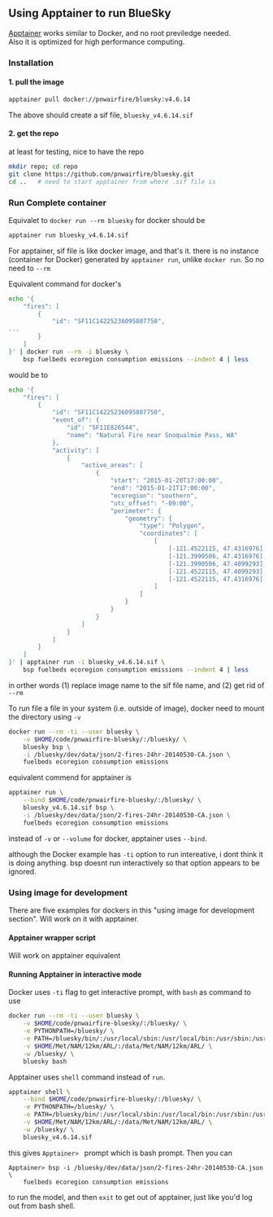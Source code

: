 ## Using Apptainer to run BlueSky

[Apptainer](https://apptainer.org/) works similar to Docker, and no root previledge needed.  
Also it is optimized for high performance computing.

### Installation

#### 1. pull the image

```bash
apptainer pull docker://pnwairfire/bluesky:v4.6.14
```

The above should create a sif file, `bluesky_v4.6.14.sif`

#### 2. get the repo

at least for testing, nice to have the repo

```bash
mkdir repo; cd repo
git clone https://github.com/pnwairfire/bluesky.git
cd ..   # need to start apptainer from where .sif file is
```

### Run Complete container


Equivalet to `docker run --rm bluesky` for docker should be

```bash
apptainer run bluesky_v4.6.14.sif
```

For apptainer, sif file is like docker image, and that's it.  there is no instance (container for Docker) generated by `apptainer run`, unlike `docker run`.  So no need to `--rm`


Equivalent command for docker's 

```bash
echo '{
    "fires": [
        {
            "id": "SF11C14225236095807750",
...
        }
    ]
}' | docker run --rm -i bluesky \
    bsp fuelbeds ecoregion consumption emissions --indent 4 | less
```

would be to 

```bash
echo '{
    "fires": [
        {
            "id": "SF11C14225236095807750",
            "event_of": {
                "id": "SF11E826544",
                "name": "Natural Fire near Snoqualmie Pass, WA"
            },
            "activity": [
                {
                    "active_areas": [
                        {
                            "start": "2015-01-20T17:00:00",
                            "end": "2015-01-21T17:00:00",
                            "ecoregion": "southern",
                            "utc_offset": "-09:00",
                            "perimeter": {
                                "geometry": {
                                    "type": "Polygon",
                                    "coordinates": [
                                        [
                                            [-121.4522115, 47.4316976],
                                            [-121.3990506, 47.4316976],
                                            [-121.3990506, 47.4099293],
                                            [-121.4522115, 47.4099293],
                                            [-121.4522115, 47.4316976]
                                        ]
                                    ]
                                }
                            }
                        }
                    ]
                }
            ]
        }
    ]
}' | apptainer run -i bluesky_v4.6.14.sif \
    bsp fuelbeds ecoregion consumption emissions --indent 4 | less
```

in orther words (1) replace image name to the sif file name, and (2) get rid of `--rm`

To run file a file in your system (i.e. outside of image), docker need to mount the directory using `-v`


```bash
docker run --rm -ti --user bluesky \
    -v $HOME/code/pnwairfire-bluesky/:/bluesky/ \
    bluesky bsp \
    -i /bluesky/dev/data/json/2-fires-24hr-20140530-CA.json \
    fuelbeds ecoregion consumption emissions
```

equivalent commend for apptainer is

```bash
apptainer run \
    --bind $HOME/code/pnwairfire-bluesky/:/bluesky/ \
    bluesky_v4.6.14.sif bsp \
    -i /bluesky/dev/data/json/2-fires-24hr-20140530-CA.json \
    fuelbeds ecoregion consumption emissions
```

instead of `-v` or `--volume` for docker, apptainer uses `--bind`. 

although the Docker example has `-ti` option to run intereative, i dont think it is doing anything.  bsp doesnt run interactively so that option appears to be ignored.

### Using image for development

There are five examples for dockers in this "using image for development section".  Will work on it with apptainer.

#### Apptainer wrapper script

Will work on apptainer equivalent

#### Running Apptainer in interactive mode

Docker uses `-ti` flag to get interactive prompt, with `bash` as command to use

```bash
docker run --rm -ti --user bluesky \
    -v $HOME/code/pnwairfire-bluesky/:/bluesky/ \
    -e PYTHONPATH=/bluesky/ \
    -e PATH=/bluesky/bin/:/usr/local/sbin:/usr/local/bin:/usr/sbin:/usr/bin:/sbin:/bin \
    -v $HOME/Met/NAM/12km/ARL/:/data/Met/NAM/12km/ARL/ \
    -w /bluesky/ \
    bluesky bash
```

Apptainer uses `shell` command instead of `run`.

```bash
apptainer shell \
    --bind $HOME/code/pnwairfire-bluesky/:/bluesky/ \
    -e PYTHONPATH=/bluesky/ \
    -e PATH=/bluesky/bin/:/usr/local/sbin:/usr/local/bin:/usr/sbin:/usr/bin:/sbin:/bin \
    -v $HOME/Met/NAM/12km/ARL/:/data/Met/NAM/12km/ARL/ \
    -w /bluesky/ \
    bluesky_v4.6.14.sif
```

this gives `Apptainer> ` prompt which is bash prompt.  Then you can

```console
Apptainer> bsp -i /bluesky/dev/data/json/2-fires-24hr-20140530-CA.json \
    fuelbeds ecoregion consumption emissions
```

to run the model, and then `exit` to get out of apptainer, just like you'd log out from bash shell.

